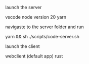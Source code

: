 launch the server

vscode
node version 20
yarn

navigaste to the server folder and run 

yarn && sh ./scripts/code-server.sh

launch the client 



webclient (default app)
rust 


